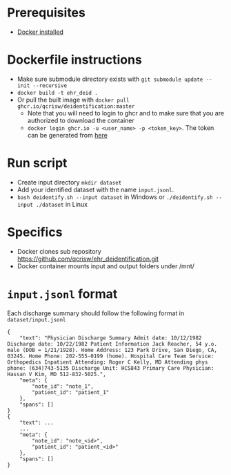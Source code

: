 # Prerequisites
- [Docker installed](https://docs.docker.com/engine/install/ubuntu/)

# Dockerfile instructions
- Make sure submodule directory exists with `git submodule update --init --recursive`
- `docker build -t ehr_deid .`
- Or pull the built image with `docker pull ghcr.io/qcrisw/deidentification:master`
    - Note that you will need to login to ghcr and to make sure that you are authorized to download the container
    - `docker login ghcr.io -u <user_name> -p <token_key>`. The token can be generated from [here](https://github.com/settings/tokens)

# Run script
- Create input directory `mkdir dataset`
- Add your identified dataset with the name `input.jsonl`.
- `bash deidentify.sh --input dataset` in Windows or `./deidentify.sh --input ./dataset` in Linux

# Specifics
- Docker clones sub repository https://github.com/qcrisw/ehr_deidentification.git
- Docker container mounts input and output folders under /mnt/

# `input.jsonl` format

Each discharge summary should follow the following format in `dataset/input.jsonl`

```
{
    "text": "Physician Discharge Summary Admit date: 10/12/1982 Discharge date: 10/22/1982 Patient Information Jack Reacher, 54 y.o. male (DOB = 1/21/1928). Home Address: 123 Park Drive, San Diego, CA, 03245. Home Phone: 202-555-0199 (home). Hospital Care Team Service: Orthopedics Inpatient Attending: Roger C Kelly, MD Attending phys phone: (634)743-5135 Discharge Unit: HCS843 Primary Care Physician: Hassan V Kim, MD 512-832-5025.", 
    "meta": {
        "note_id": "note_1", 
        "patient_id": "patient_1"
    }, 
    "spans": []
}
{
    "text": ...
    ...
    "meta": {
        "note_id": "note_<id>", 
        "patient_id": "patient_<id>"
    },
    "spans": []
}
```
